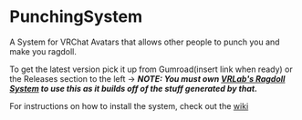 # PunchingSystem
A System for VRChat Avatars that allows other people to punch you and make you ragdoll.

To get the latest version pick it up from Gumroad(insert link when ready) or the Releases section to the left ->
***NOTE: You must own [VRLab's Ragdoll System](https://github.com/VRLabs/Ragdoll-System) to use this as it builds off of the stuff generated by that.***

For instructions on how to install the system, check out the [wiki](https://github.com/RuneFox237/PunchingSystem/wiki)
